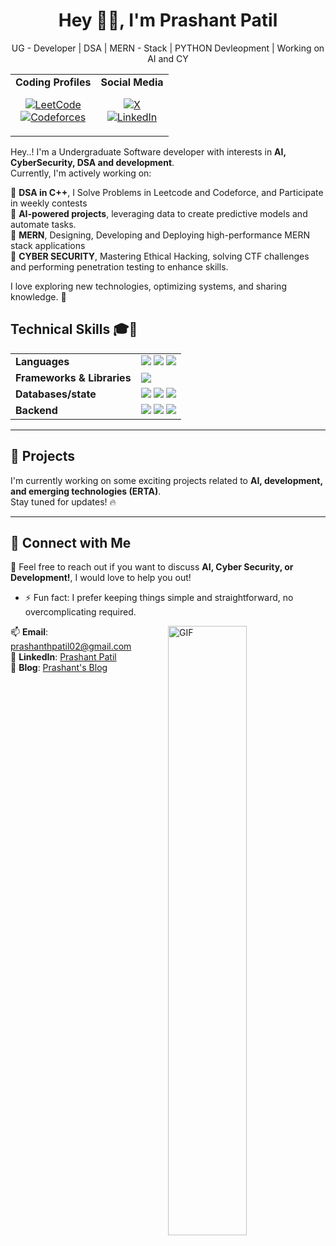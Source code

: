 

<h1 align="center"> Hey 👋🏻, I'm Prashant Patil </h1>
<p align="center"> UG - Developer | DSA | MERN - Stack | PYTHON Devleopment | Working on AI and CY </p>

                                            
<table align="center" cellspacing="0" cellpadding="5">
    <tr>
      <td align="center" style="border: none;">
          <spam><strong>Coding Profiles</strong></spam>
        <p>       
          <a href="https://leetcode.com/u/  prashanthpatil/" target="_blank">
            <img alt="LeetCode" src="https://img.shields.io/badge/LeetCode-000?logo=leetcode&logoColor=FFF926&style=for-the-badge" />
          </a>
            <br>
          <a href="https://codeforces.com/profile/prashanthpatil" target="_blank">
            <img alt="Codeforces" src="https://img.shields.io/badge/Codeforces-000?logo=codeforces&logoColor=white&style=for-the-badge" />
          </a>
        </p>
      </td>
  
<td align="center" style="border: none;">
      <spam><strong>Social Media</strong></spam> 
    <p>
     <a href="https://x.com/prashant_21_3" target="_blank">
     <img alt="X" src="https://img.shields.io/badge/Twitter-FFFFFF?logo=x&logoColor=black&style=for-the-badge" />
         </a>
        <br>
         <a href="https://www.linkedin.com/in/prashant-patil-320bbb28a/" target="_blank">
         <img alt="LinkedIn" src="https://img.shields.io/badge/LinkedIn-FFFFFF?logo=linkedin&logoColor=0A66C2&style=for-the-badge&labelColor=FFFFFF&color=0A66C2" />
         </a>
      </p>
   </td>
   </tr>
  </table>
  

Hey..! I'm a Undergraduate Software developer with interests in **AI, CyberSecurity, DSA and development**.  
Currently, I'm actively working on:  

🔵 **DSA in C++**, I Solve Problems in Leetcode and Codeforce, and Participate in weekly contests                                     
🔵 **AI-powered projects**, leveraging data to create predictive models and automate tasks.     
🔵 **MERN**, Designing, Developing and Deploying high-performance MERN stack applications    
🔵 **CYBER SECURITY**, Mastering Ethical Hacking, solving CTF challenges and performing penetration testing to enhance skills.  

I love exploring new technologies, optimizing systems, and sharing knowledge. 🚀  

## Technical Skills 🎓🎯

<table>
  <tr>
    <td><b>Languages</b></td>
    <td>
      <img src="https://img.shields.io/badge/c++-%2300599C.svg?style=for-the-badge&logo=c%2B%2B&logoColor=white">
      <img src="https://img.shields.io/badge/python-3670A0?style=for-the-badge&logo=python&logoColor=ffdd54">
      <img src="https://img.shields.io/badge/javascript-%23323330.svg?style=for-the-badge&logo=javascript&logoColor=%23F7DF1E">
    </td>
  </tr>
  <tr>
    <td><b>Frameworks & Libraries</b></td>
    <td>
      <img src="https://img.shields.io/badge/react-%2320232a.svg?style=for-the-badge&logo=react&logoColor=%2361DAFB">
    </td>
  </tr>
  <tr>
    <td><b>Databases/state</b></td>
    <td>
      <img src="https://img.shields.io/badge/mysql-blue.svg?style=for-the-badge&logo=mysql&logoColor=white">
      <img src="https://img.shields.io/badge/MongoDB-%234ea94b.svg?style=for-the-badge&logo=mongodb&logoColor=white">
      <img src="https://img.shields.io/badge/Oracle-%23F80000.svg?style=for-the-badge&logo=oracle&logoColor=white">
    </td>
  </tr>
  <tr>
    <td><b>Backend</b></td>
    <td>
      <img src="https://img.shields.io/badge/-Django-000?style=for-the-badge&logo=django&logoColor=green">
      <img src="https://img.shields.io/badge/-Flask-E4E4E4?style=for-the-badge&logo=flask&logoColor=000000">
      <img src="https://img.shields.io/badge/-Node-000?style=for-the-badge&logo=nodedotjs">
    </td>
  </tr>

</table>

---
## 🚀 Projects  
I'm currently working on some exciting projects related to **AI, development, and emerging technologies (ERTA)**.  
Stay tuned for updates! 🔥  

---

## 🤝 Connect with Me  
💬 Feel free to reach out if you want to discuss **AI, Cyber Security, or Development!**, I would love to help you out!  
- ⚡ Fun fact: I prefer keeping things simple and straightforward, no overcomplicating required.
<!-- ## Thanks for Visiting my GitHub Profile! -->
<img align="right" alt="GIF" src="https://www.mygo.ge/uploads/blog/1584023795.jpg" height = "50%" width = "50%"/>

📫 **Email**: [prashanthpatil02@gmail.com](mailto:prashanthpatil02@gmail.com)  
💼 **LinkedIn**: [Prashant Patil](https://www.linkedin.com/in/prashant-patil-320bbb28a/)  
📝 **Blog**: [Prashant's Blog](https://patiltechy.blogspot.com//)  




